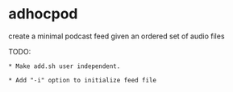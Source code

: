 adhocpod
========

create a minimal podcast feed given an ordered set of audio files

TODO:

	* Make add.sh user independent.

	* Add "-i" option to initialize feed file

